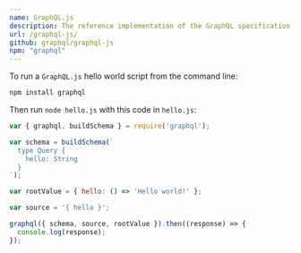 ```yaml
---
name: GraphQL.js
description: The reference implementation of the GraphQL specification, designed for running GraphQL in a Node.js environment.
url: /graphql-js/
github: graphql/graphql-js
npm: "graphql"
---
```


To run a `GraphQL.js` hello world script from the command line:

```bash
npm install graphql
```

Then run `node hello.js` with this code in `hello.js`:

```js
var { graphql, buildSchema } = require('graphql');

var schema = buildSchema(`
  type Query {
    hello: String
  }
`);

var rootValue = { hello: () => 'Hello world!' };

var source = '{ hello }';

graphql({ schema, source, rootValue }).then((response) => {
  console.log(response);
});
```
